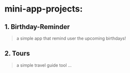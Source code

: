 # mini-app-projects:

## 1. Birthday-Reminder
>a simple app that remind user the upcoming birthdays!

## 2. Tours
>a simple travel guide tool ...

